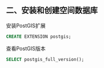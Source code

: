 ## 二、安装和创建空间数据库

安装PostGIS扩展

```sql
CREATE EXTENSION postgis;
```

查看PostGIS版本

```sql
SELECT postgis_full_version();
```

